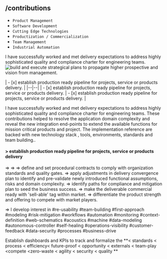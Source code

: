 
##  /contributions
 - `Product Management`
 - `Software Development`
 - `Cutting Edge Technologies`
 - `Productization / Commercialization`
 - `Team Management`
 - `Industrial Automation `

 I have successfully worked and met delivery expectations to address highly sophisticated quality and compliance charter for engineering teams.
![build and execute strategical plans to propagate higher prospective and vision from management.](https://encrypted-tbn0.gstatic.com/images?q=tbn:ANd9GcRGrxO69NuBQfY54KRwla4EuK4Ri_EODz0EKUJZfix77vdNZjTm&s)

   | - [x] establish production ready pipeline for projects, service or products delivery.  |
|--|--|
|  - [x] establish production ready pipeline for projects, service or products delivery. |  - [x] establish production ready pipeline for projects, service or products delivery. |



I have successfully worked and met delivery expectations to address highly sophisticated quality and compliance charter for engineering teams.  These contributions helped to resolve the application domain complexity and reveal the new integration end-points to extend the available functions for mission critical products and project.  The implementation reference are backed with new technology stack , tools, environments, standards and team building..
#### > establish production ready pipeline for projects, service or products delivery
=> 
=> 
=> define and set procedural contracts to comply with organization standards and quality gates.
=> apply adjustments in delivery convergence plan to identify and pre-validate newly introduced functional assumptions, risks and domain complexity.
=> identify paths for compliance and mitigation plan to seed the business success.
=> make the deliverable commercial ready with 'sell-able' tag within market.
=> differentiate the product strength and offering to compete with market players.

=>  I develop interest in #re-usability #team-building #first-approach #modeling #risk-mitigation #workflows #automation #monitoring #context-definition #web-schematics  #acoustics #machine #data-modeling #autonomous-controller #self-healing #operations-visibility #customer-feedback #data-security #processes #business-drive

Establish dashboards and KPIs to track and formalize the  **< standards  < process  < efficiency<  future-proof < opportunity < externals < team-play <compete <zero-waste < agility < security < quality **


<!--stackedit_data:
eyJoaXN0b3J5IjpbLTE1MDY1MjU1NjEsLTQ4NTIyOTY4Niw1ND
YwMjc3MTRdfQ==
-->